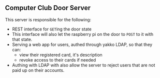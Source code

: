 Computer Club Door Server
-------------------------

This server is responsible for the following:
- REST interface for ```GET```ing the door state
- This interface will also let the raspberry pi on the door to ```POST``` to it with that state.
- Serving a web app for users, authed through yakko LDAP, so that they can:
	- view their registered card, it's description
	- revoke access to their cards if needed
- Authing with LDAP with also allow the server to reject users that are not paid up on their accounts.
